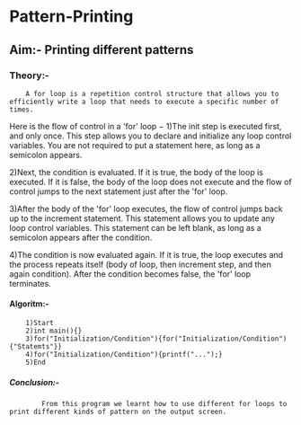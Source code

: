 # Pattern-Printing
## Aim:- Printing different patterns
### Theory:-
        A for loop is a repetition control structure that allows you to efficiently write a loop that needs to execute a specific number of times.
Here is the flow of control in a 'for' loop −
1)The init step is executed first, and only once. This step allows you to declare and initialize any loop control variables. You are not required to put a statement here, as long as a semicolon appears.

2)Next, the condition is evaluated. If it is true, the body of the loop is executed. If it is false, the body of the loop does not execute and the flow of control jumps to the next statement just after the 'for' loop.

3)After the body of the 'for' loop executes, the flow of control jumps back up to the increment statement. This statement allows you to update any loop control variables. This statement can be left blank, as long as a semicolon appears after the condition.

4)The condition is now evaluated again. If it is true, the loop executes and the process repeats itself (body of loop, then increment step, and then again condition). After the condition becomes false, the 'for' loop terminates.
#### Algoritm:-
        1)Start
        2)int main(){}
        3)for("Initialization/Condition"){for("Initialization/Condition"){"Statemts"}}
        4)for("Initialization/Condition"){printf("...");}
        5)End
##### Conclusion:-
            From this program we learnt how to use different for loops to print different kinds of pattern on the output screen.
            
